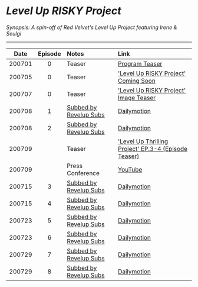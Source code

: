 # _Level Up RISKY Project_

_Synopsis: A spin-off of Red Velvet's Level Up Project featuring Irene & Seulgi_

___
|  Date  | Episode | Notes                          | Link                                                                                 |
|:------:|:-------:|:-------------------------------|:-------------------------------------------------------------------------------------|
| 200701 |    0    | Teaser                         | [Program Teaser](https://youtu.be/Soxv8mHcWYM)                                       |
| 200705 |    0    | Teaser                         | ['Level Up RISKY Project' Coming Soon](https://youtu.be/m_i1eU_f8RI)                 |
| 200707 |    0    | Teaser                         | ['Level Up RISKY Project' Image Teaser](https://youtu.be/eXkx77_G9gk)                |
| 200708 |    1    | [Subbed by Revelup Subs][rvus] | [Dailymotion](https://www.dailymotion.com/video/x7uz4qm)                                    |
| 200708 |    2    | [Subbed by Revelup Subs][rvus] | [Dailymotion](https://www.dailymotion.com/video/x7uz4s3)                                    |
| 200709 |         | Teaser                         | ['Level Up Thrilling Project' EP.3-4 (Episode Teaser)](https://youtu.be/vlfebeXfrTo) |
| 200709 |         | Press Conference               | [YouTube](https://youtu.be/qlSnHtfWz70)                                              |
| 200715 |    3    | [Subbed by Revelup Subs][rvus] | [Dailymotion](https://www.dailymotion.com/video/x7v59xs)                                    |
| 200715 |    4    | [Subbed by Revelup Subs][rvus] | [Dailymotion](https://www.dailymotion.com/video/x7v5bpp)                                    |
| 200723 |    5    | [Subbed by Revelup Subs][rvus] | [Dailymotion](https://www.dailymotion.com/video/x7vbl2f)                                    |
| 200723 |    6    | [Subbed by Revelup Subs][rvus] | [Dailymotion](https://www.dailymotion.com/video/x7vbsc7)                                    |
| 200729 |    7    | [Subbed by Revelup Subs][rvus] | [Dailymotion](https://www.dailymotion.com/video/x7vgi9c)                                    |
| 200729 |    8    | [Subbed by Revelup Subs][rvus] | [Dailymotion](https://www.dailymotion.com/video/x7vgiat)                                    |

[rvus]:https://revelupsubs.com/
